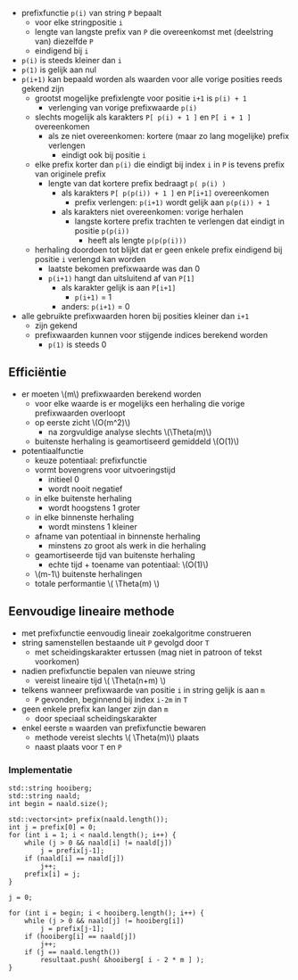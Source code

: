 
* prefixfunctie `p(i)` van string `P` bepaalt 
    * voor elke stringpositie `i`
    * lengte van langste prefix van `P` die overeenkomst met (deelstring van) diezelfde `P`
    * eindigend bij `i`
* `p(i)` is steeds kleiner dan `i`
* `p(1)` is gelijk aan nul
* `p(i+1)` kan bepaald worden als waarden voor alle vorige posities reeds gekend zijn
    * grootst mogelijke prefixlengte voor positie `i+1` is `p(i) + 1`
        * verlenging van vorige prefixwaarde `p(i)`
    * slechts mogelijk als karakters `P[ p(i) + 1 ]` en `P[ i + 1 ]` overeenkomen
        * als ze niet overeenkomen: kortere (maar zo lang mogelijke) prefix verlengen
            * eindigt ook bij positie `i`
    * elke prefix korter dan `p(i)` die eindigt bij index `i` in `P` is tevens prefix van originele prefix
        * lengte van dat kortere prefix bedraagt `p( p(i) )`
            * als karakters `P[ p(p(i)) + 1 ]` en `P[i+1]` overeenkomen
                * prefix verlengen: `p(i+1)` wordt gelijk aan `p(p(i)) + 1`
            * als karakters niet overeenkomen: vorige herhalen
                * langste kortere prefix trachten te  verlengen dat eindigt in positie `p(p(i))`
                    * heeft als lengte `p(p(p(i)))`
    * herhaling doordoen tot blijkt dat er geen enkele prefix eindigend bij positie `i` verlengd kan worden
        * laatste bekomen prefixwaarde was dan 0
        * `p(i+1)` hangt dan uitsluitend af van `P[1]`
            * als karakter gelijk is aan `P[i+1]`
                * `p(i+1)` = 1
            * anders: `p(i+1)` = 0
* alle gebruikte prefixwaarden horen bij posities kleiner dan `i+1`
    * zijn gekend 
    * prefixwaarden kunnen voor stijgende indices berekend worden
        * `p(1)` is steeds 0

## Efficiëntie

* er moeten \\(m\\) prefixwaarden berekend worden
    * voor elke waarde is er mogelijks een herhaling die vorige prefixwaarden overloopt
    * op eerste zicht \\(O(m^2)\\)
        * na zorgvuldige analyse slechts \\(\Theta(m)\\)
    * buitenste herhaling is geamortiseerd gemiddeld \\(O(1)\\)
* potentiaalfunctie
    * keuze potentiaal: prefixfunctie
    * vormt bovengrens voor uitvoeringstijd
        * initieel 0
        * wordt nooit negatief
    * in elke buitenste herhaling
        * wordt hoogstens 1 groter
    * in elke binnenste herhaling
        * wordt minstens 1 kleiner
    * afname van potentiaal in binnenste herhaling
        * minstens zo groot als werk in die herhaling
    * geamortiseerde tijd van buitenste herhaling
        * echte tijd + toename van potentiaal: \\(O(1)\\)
    * \\(m-1\\) buitenste herhalingen
    * totale performantie \\( \Theta(m) \\)

## Eenvoudige lineaire methode

* met prefixfunctie eenvoudig lineair zoekalgoritme construeren
* string samenstellen bestaande uit `P` gevolgd door `T`
    * met scheidingskarakter ertussen (mag niet in patroon of tekst voorkomen)
* nadien prefixfunctie bepalen van nieuwe string
    * vereist lineaire tijd \\( \Theta(n+m) \\)
* telkens wanneer prefixwaarde van positie `i` in string gelijk is aan `m`
    * `P` gevonden, beginnend bij index `i-2m` in `T`
* geen enkele prefix kan langer zijn dan `m`
    * door speciaal scheidingskarakter
* enkel eerste `m` waarden van prefixfunctie bewaren
    * methode vereist slechts \\( \Theta(m)\\) plaats
    * naast plaats voor `T` en `P`

### Implementatie

```
std::string hooiberg;
std::string naald;
int begin = naald.size();

std::vector<int> prefix(naald.length());
int j = prefix[0] = 0;
for (int i = 1; i < naald.length(); i++) {
    while (j > 0 && naald[i] != naald[j])
        j = prefix[j-1];
    if (naald[i] == naald[j])
        j++;
    prefix[i] = j;
}

j = 0;

for (int i = begin; i < hooiberg.length(); i++) {
    while (j > 0 && naald[j] != hooiberg[i])
        j = prefix[j-1];
    if (hooiberg[i] == naald[j])
        j++;
    if (j == naald.length())
        resultaat.push( &hooiberg[ i - 2 * m ] );
}
```


